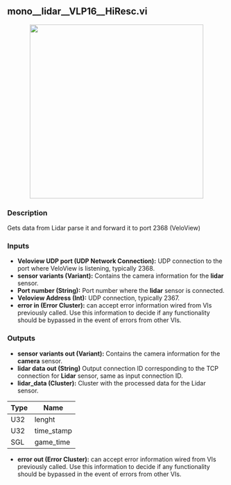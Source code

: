 ## mono__lidar__VLP16__HiResc.vi
<p align="center">
<img src="https://github.com/monoDriveIO/client/raw/master/WikiPhotos/LV_client/sensors/monoDrive_lvlib_mono__lidar__VLP16__HiResc.png" 
width="400"  />
</p>

### Description
Gets data from Lidar parse it  and forward it to port 2368 (VeloView)

### Inputs
- **Veloview UDP port (UDP Network Connection):** UDP connection to the port where VeloView is listening, typically 2368.
- **sensor variants (Variant):** Contains the camera information for the **lidar** sensor.
- **Port number (String):** Port number where the **lidar** sensor is connected.
- **Veloview Address (Int):** UDP connection, typically 2367.
- **error in (Error Cluster):** can accept error information wired from VIs previously called. Use this information to decide if any functionality should be bypassed in the event of errors from other VIs.

### Outputs
- **sensor variants out (Variant):** Contains the camera information for the **camera** sensor.
- **lidar data out (String)** Output connection ID corresponding to the TCP connection for **Lidar** sensor, same as input connection ID.
- **lidar_data (Cluster):** Cluster with the processed data for the Lidar sensor.

| Type  | Name   |
| ------------ | ------------ |
|U32  | lenght |
|U32 | time_stamp  |
|SGL | game_time  |

- **error out (Error Cluster):** can accept error information wired from VIs previously called. Use this information to decide if any functionality should be bypassed in the event of errors from other VIs.


